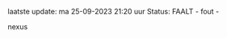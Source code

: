 laatste update: 
ma 25-09-2023 21:20   uur 
Status: FAALT - fout - 
<div class="service R">nexus</div>